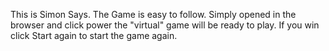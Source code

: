 This is Simon Says. The Game is easy to follow. Simply opened in the browser and click power the "virtual" game will be ready to play. If you win click Start again to start the game again.

